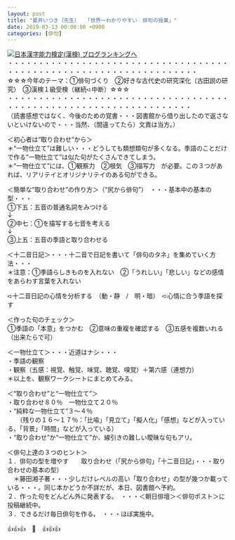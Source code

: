 ```yaml
---
layout: post
title: "夏井いつき（先生） 　「世界一わかりやすい　俳句の授業」"
date: 2019-03-13 00:00:00 +0900
categories: [俳句]
---
```


[![](/syuusyuu9701/assets/images/夏井いつき（先生）-「世界一わかりやすい-俳句の授業」-br_c_3028_1.gif)](http://blog.with2.net/link.php?1659096:3028 "日本漢字能力検定(漢検) ブログランキングへ")[日本漢字能力検定(漢検) ブログランキングへ](http://blog.with2.net/link.php?1659096:3028)  
・・・・・・・・・・・・・・・・・・・・・・・・・・・・・・・・・・・・・・・・・・・・・・・・・・・・・・・・・・・・・・・・・・・  
☆☆☆今年のテーマ：①俳句づくり　②好きな古代史の研究深化（古田説の研究）　③漢検１級受検（継続➪中断）☆☆☆  
・・・・・・・・・・・・・・・・・・・・・・・・・・・・・・・・・・・・・・・・・・・・・・・・・・・・・・・・・・・・・・・・・・  
（読書感想ではなく、今後のための覚書・・・図書館から借り出したので返さないといけないので・・・当然、（間違ってたら）文責は当方。）  
  
＜初心者は“取り合わせ”から＞  
＊“一物仕立て”は難しい・・・どうしても類想類句が多くなる。季語のことだけで作る“一物仕立て”は似た句がたくさんできてしまう。  
＊“一物仕立て”には、①観察力　②根気　③描写力　が必要。この３つがあれば、リアリテイとオリジナリテイのある句ができる。  
  
＜簡単な“取り合わせ”の作り方＞（“尻から俳句”）　・・・基本中の基本の型・・・  
①下五：五音の普通名詞をみつける  
↓  
②中七：①を描写する七音を考える  
↓  
③上五：五音の季語と取り合わせる  
  
＜十二音日記＞・・・十二音で日記を書いて「俳句のタネ」を集めていく方法・・・  
＊注意：①季語らしきものを入れない　②「うれしい」「悲しい」などの感情をあらわす言葉を入れない  
  
➪十二音日記の心情を分析する　（動・静　/　明・暗）　➪心情に合う季語を探す  
  
＜作った句のチェック＞  
①季語の「本意」をつかむ　②意味の重複を確認する　③五感を複数いれる（出来たらで可）  
  
＜一物仕立て＞・・・近道はナシ・・・  
・季語の観察  
・観察（五感：視覚、触覚、味覚、聴覚、嗅覚）＋第六感（連想力）  
＊以上を、観察ワークシートにまとめてみる。  
  
＜“取り合わせ”と“一物仕立て”＞  
・取り合わせ８０％　一物仕立て２０％  
・“純粋な一物仕立て”３～４％　　  
　　（残りの１６～１７％：「比喩」「見立て」「擬人化」「感想」などが入っている、「背景」「時間」などが入っている）  
・“取り合わせ”か“一物仕立て”か、線引きの難しい曖昧な句もアリ。  
  
  
＜俳句上達の３つのヒント＞  
１．俳句の型を増やす　　取り合わせ（「尻から俳句」「十二音日記」・・・取り合わせの基本の型）  
　＊藤田湘子著・・・少しだけレベルの高い「取り合わせ」の型が幾つか載っている・・・。同じ本かどうか不詳だが、本日、図書館へ予約。  
２．作った句をどんどん外に発表する。　・・・＜朝日俳壇＞＜俳句ポスト＞に投稿継続中。  
３．できるだけ毎日俳句を作る。　・・・ほぼ実施中。  
  
👍👍👍　🐖　👍👍👍